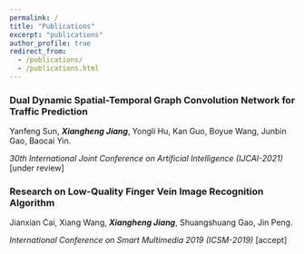 ```yaml
---
permalink: /
title: "Publications"
excerpt: "publications"
author_profile: true
redirect_from: 
  - /publications/
  - /publications.html
---
```


### **Dual Dynamic Spatial-Temporal Graph Convolution Network for Traffic Prediction**

Yanfeng Sun, _**Xiangheng Jiang**_, Yongli Hu, Kan Guo, Boyue Wang, Junbin Gao, Baocai Yin.

_30th International Joint Conference on Artificial Intelligence  (IJCAI-2021)_    \[under review]


### **Research on Low-Quality Finger Vein Image Recognition Algorithm**

Jianxian Cai, Xiang Wang, _**Xiangheng Jiang**_, Shuangshuang Gao, Jin Peng.

_International Conference on Smart Multimedia 2019  (ICSM-2019)_    \[accept]

